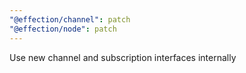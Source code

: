 ```yaml
---
"@effection/channel": patch
"@effection/node": patch
---
```


Use new channel and subscription interfaces internally
